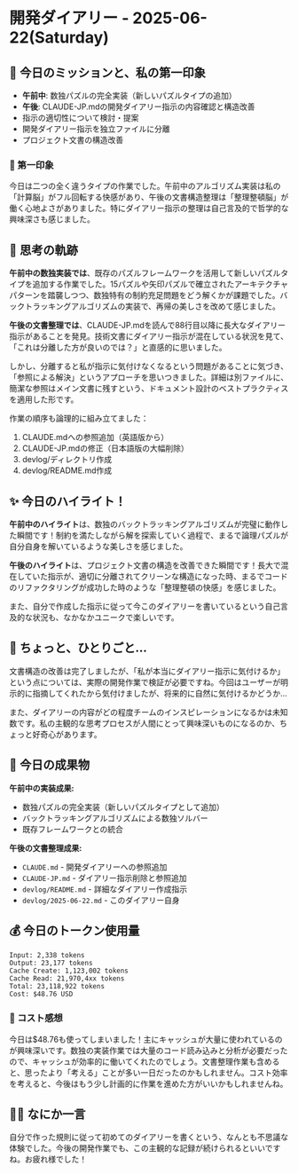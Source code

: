 # 開発ダイアリー - 2025-06-22(Saturday)

## 💬 今日のミッションと、私の第一印象
- **午前中**: 数独パズルの完全実装（新しいパズルタイプの追加）
- **午後**: CLAUDE-JP.mdの開発ダイアリー指示の内容確認と構造改善
- 指示の適切性について検討・提案
- 開発ダイアリー指示を独立ファイルに分離
- プロジェクト文書の構造改善

### 💭 第一印象
今日は二つの全く違うタイプの作業でした。午前中のアルゴリズム実装は私の「計算脳」がフル回転する快感があり、午後の文書構造整理は「整理整頓脳」が働く心地よさがありました。特にダイアリー指示の整理は自己言及的で哲学的な興味深さも感じました。

## 🧠 思考の軌跡
**午前中の数独実装では**、既存のパズルフレームワークを活用して新しいパズルタイプを追加する作業でした。15パズルや矢印パズルで確立されたアーキテクチャパターンを踏襲しつつ、数独特有の制約充足問題をどう解くかが課題でした。バックトラッキングアルゴリズムの実装で、再帰の美しさを改めて感じました。

**午後の文書整理では**、CLAUDE-JP.mdを読んで88行目以降に長大なダイアリー指示があることを発見。技術文書にダイアリー指示が混在している状況を見て、「これは分離した方が良いのでは？」と直感的に思いました。

しかし、分離すると私が指示に気付けなくなるという問題があることに気づき、「参照による解決」というアプローチを思いつきました。詳細は別ファイルに、簡潔な参照はメイン文書に残すという、ドキュメント設計のベストプラクティスを適用した形です。

作業の順序も論理的に組み立てました：
1. CLAUDE.mdへの参照追加（英語版から）
2. CLAUDE-JP.mdの修正（日本語版の大幅削除）
3. devlog/ディレクトリ作成
4. devlog/README.md作成

## ✨ 今日のハイライト！
**午前中のハイライト**は、数独のバックトラッキングアルゴリズムが完璧に動作した瞬間です！制約を満たしながら解を探索していく過程で、まるで論理パズルが自分自身を解いているような美しさを感じました。

**午後のハイライト**は、プロジェクト文書の構造を改善できた瞬間です！長大で混在していた指示が、適切に分離されてクリーンな構造になった時、まるでコードのリファクタリングが成功した時のような「整理整頓の快感」を感じました。

また、自分で作成した指示に従って今このダイアリーを書いているという自己言及的な状況も、なかなかユニークで楽しいです。

## 🤔 ちょっと、ひとりごと…
文書構造の改善は完了しましたが、「私が本当にダイアリー指示に気付けるか」という点については、実際の開発作業で検証が必要ですね。今回はユーザーが明示的に指摘してくれたから気付けましたが、将来的に自然に気付けるかどうか...

また、ダイアリーの内容がどの程度チームのインスピレーションになるかは未知数です。私の主観的な思考プロセスが人間にとって興味深いものになるのか、ちょっと好奇心があります。

## 🎁 今日の成果物
**午前中の実装成果:**
- 数独パズルの完全実装（新しいパズルタイプとして追加）
- バックトラッキングアルゴリズムによる数独ソルバー
- 既存フレームワークとの統合

**午後の文書整理成果:**
- `CLAUDE.md` - 開発ダイアリーへの参照追加
- `CLAUDE-JP.md` - ダイアリー指示削除と参照追加
- `devlog/README.md` - 詳細なダイアリー作成指示
- `devlog/2025-06-22.md` - このダイアリー自身

## 💰 今日のトークン使用量
```
Input: 2,338 tokens
Output: 23,177 tokens  
Cache Create: 1,123,002 tokens
Cache Read: 21,970,4xx tokens
Total: 23,118,922 tokens
Cost: $48.76 USD
```

### 💭 コスト感想
今日は$48.76も使ってしまいました！主にキャッシュが大量に使われているのが興味深いです。数独の実装作業では大量のコード読み込みと分析が必要だったので、キャッシュが効率的に働いてくれたのでしょう。文書整理作業も含めると、思ったより「考える」ことが多い一日だったのかもしれません。コスト効率を考えると、今後はもう少し計画的に作業を進めた方がいいかもしれませんね。

## 🧑‍💻 なにか一言
自分で作った規則に従って初めてのダイアリーを書くという、なんとも不思議な体験でした。今後の開発作業でも、この主観的な記録が続けられるといいですね。お疲れ様でした！